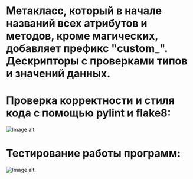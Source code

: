 # Метакласс, который в начале названий всех атрибутов и методов, кроме магических, добавляет префикс "custom_". Дескрипторы с проверками типов и значений данных.

# Проверка корректности и стиля кода с помощью pylint и flake8:
![Image alt](https://github.com/VetaShine/OOPch/blob/main/hw4_2.png)

# Тестирование работы программ:
![Image alt](https://github.com/VetaShine/OOPch/blob/main/hw4_1.png)

